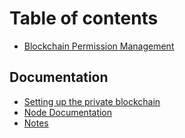 # Table of contents

* [Blockchain Permission Management](../README.md)

## Documentation

* [Setting up the private blockchain](setting-up-the-private-blockchain.md)
* [Node Documentation](docs/node-documentation.md)
* [Notes](notes.md)

